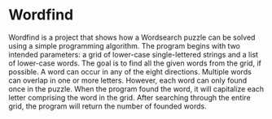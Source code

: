 # Wordfind

Wordfind is a project that shows how a Wordsearch puzzle can be solved using a simple programming algorithm. The program begins with two intended parameters: a grid of lower-case single-lettered strings and a list of lower-case words. The goal is to find all the given words from the grid, if possible. A word can occur in any of the eight directions. Multiple words can overlap in one or more letters. However, each word can only found once in the puzzle. When the program found the word, it will capitalize each letter comprising the word in the grid. After searching through the entire grid, the program will return the number of founded words. 
